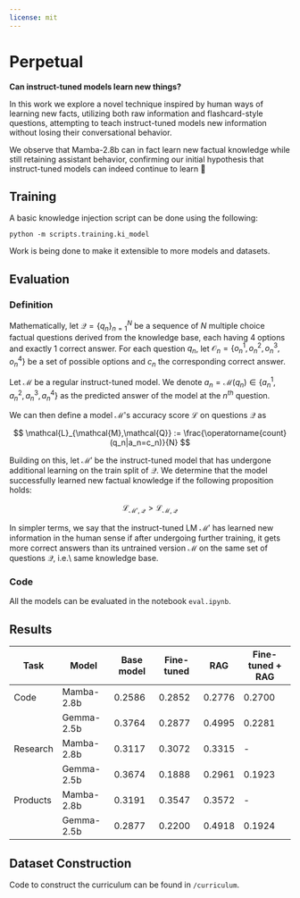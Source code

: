 ```yaml
---
license: mit
---
```


# Perpetual

**Can instruct-tuned models learn new things?**

In this work we explore a novel technique inspired by human ways of learning new facts, utilizing both raw information and flashcard-style questions, attempting to teach instruct-tuned models new information without losing their conversational behavior.

We observe that Mamba-2.8b can in fact learn new factual knowledge while still retaining assistant behavior, confirming our initial hypothesis that instruct-tuned models can indeed continue to learn 🚀

## Training

A basic knowledge injection script can be done using the following:

```
python -m scripts.training.ki_model
```

Work is being done to make it extensible to more models and datasets.

## Evaluation

### Definition

Mathematically, let $\mathcal{Q} = \{q_n\}_{n=1}^N$ be a sequence of $N$ multiple choice factual questions derived from the knowledge base, each having 4 options and exactly 1 correct answer. For each question $q_n$, let $\mathcal{O}_n = \{o_n^1,o_n^2,o_n^3,o_n^4\}$ be a set of possible options and $c_n$ the corresponding correct answer.

Let $\mathcal{M}$ be a regular instruct-tuned model. We denote $a_n = \mathcal{M}(q_n) \in \{a_n^1,a_n^2,a_n^3,a_n^4\}$ as the predicted answer of the model at the $n^{th}$ question.

We can then define a model $\mathcal{M}$'s accuracy score $\mathcal{L}$ on questions $\mathcal{Q}$ as

$$
\mathcal{L}_{\mathcal{M},\mathcal{Q}} := \frac{\operatorname{count}(q_n|a_n=c_n)}{N}
$$

Building on this, let $\mathcal{M'}$ be the instruct-tuned model that has undergone additional learning on the train split of $\mathcal{Q}$. We determine that the model successfully learned new factual knowledge if the following proposition holds:

$$
\mathcal{L}_{\mathcal{M'},\mathcal{Q}} > \mathcal{L}_{\mathcal{M},\mathcal{Q}}
$$

In simpler terms, we say that the instruct-tuned LM $\mathcal{M'}$ has learned new information in the human sense if after undergoing further training, it gets more correct answers than its untrained version $\mathcal{M}$ on the same set of questions $\mathcal{Q}$, i.e.\ same knowledge base.

### Code

All the models can be evaluated in the notebook `eval.ipynb`.

## Results

| Task     | Model      | Base model | Fine-tuned | RAG    | Fine-tuned + RAG |
| -------- | ---------- | ---------- | ---------- | ------ | ---------------- |
| Code     | Mamba-2.8b | 0.2586     | 0.2852     | 0.2776 | 0.2700           |
|          | Gemma-2.5b | 0.3764     | 0.2877     | 0.4995 | 0.2281           |
| Research | Mamba-2.8b | 0.3117     | 0.3072     | 0.3315 | -                |
|          | Gemma-2.5b | 0.3674     | 0.1888     | 0.2961 | 0.1923           |
| Products | Mamba-2.8b | 0.3191     | 0.3547     | 0.3572 | -                |
|          | Gemma-2.5b | 0.2877     | 0.2200     | 0.4918 | 0.1924           |

## Dataset Construction

Code to construct the curriculum can be found in `/curriculum`.
